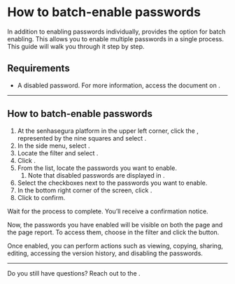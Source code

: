 # How to batch-enable passwords 

In addition to enabling passwords individually,  provides the option for batch enabling. This allows you to enable multiple passwords in a single process. This guide will walk you through it step by step.

## Requirements

* A disabled password. For more information, access the document on .

* * *

## How to batch-enable passwords

1. At the senhasegura platform in the upper left corner, click the , represented by the nine squares and select .
2. In the side menu, select . 
3. Locate the  filter and select . 
4. Click .
5. From the list, locate the passwords you want to enable. 
    1. Note that disabled passwords are displayed in .
6. Select the checkboxes next to the passwords you want to enable.
8. In the bottom right corner of the screen, click .
9. Click  to confirm.

Wait for the process to complete. You’ll receive a confirmation notice.

Now, the passwords you have enabled will be visible on both the  page and the  page report. To access them,  choose  in the  filter and click the  button.


Once enabled, you can perform actions such as viewing, copying, sharing, editing, accessing the version history, and disabling the passwords.
***

Do you still have questions? Reach out to the .